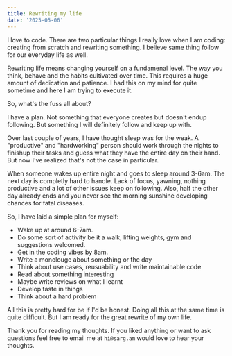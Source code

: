 ```yaml
---
title: Rewriting my life
date: '2025-05-06'
---
```


I love to code. There are two particular things I really love when I am coding: creating from scratch and rewriting something. I believe same thing follow for our everyday life as well. 

Rewriting life means changing yourself on a fundamenal level. The way you think, behave and the habits cultivated over time. This requires a huge amount of dedication and patience. I had this on my mind for quite sometime and here I am trying to execute it.

So, what's the fuss all about?

I have a plan. Not something that everyone creates but doesn't endup following. But something I will definitely follow and keep up with.

Over last couple of years, I have thought sleep was for the weak. A "productive" and "hardworking" person should work through the nights to finishup their tasks and guess what they have the entire day on their hand. But now I've realized that's not the case in particular.

When someone wakes up entire night and goes to sleep around 3-6am. The next day is completly hard to handle. Lack of focus, yawning, nothing productive and a lot of other issues keep on following. Also, half the other day already ends and you never see the morning sunshine developing chances for fatal diseases.

So, I have laid a simple plan for myself:

- Wake up at around 6-7am.
- Do some sort of activity be it a walk, lifting weights, gym and suggestions welcomed.
- Get in the coding vibes by 8am.
- Write a monolouge about something or the day
- Think about use cases, reusuability and write maintainable code
- Read about something interesting
- Maybe write reviews on what I learnt
- Develop taste in things
- Think about a hard problem

All this is pretty hard for be if I'd be honest. Doing all this at the same time is quite difficult. But I am ready for the great rewrite of my own life.

Thank you for reading my thoughts. If you liked anything or want to ask questions feel free to email me at `hi@sarg.am` would love to hear your thoughts.
